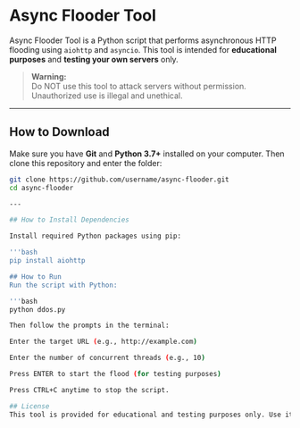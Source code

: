 # Async Flooder Tool

Async Flooder Tool is a Python script that performs asynchronous HTTP flooding using `aiohttp` and `asyncio`. This tool is intended for **educational purposes** and **testing your own servers** only.

> **Warning:**  
> Do NOT use this tool to attack servers without permission. Unauthorized use is illegal and unethical.

---

## How to Download

Make sure you have **Git** and **Python 3.7+** installed on your computer. Then clone this repository and enter the folder:

```bash
git clone https://github.com/username/async-flooder.git
cd async-flooder

---

## How to Install Dependencies

Install required Python packages using pip:

'''bash
pip install aiohttp

## How to Run
Run the script with Python:

'''bash
python ddos.py

Then follow the prompts in the terminal:

Enter the target URL (e.g., http://example.com)

Enter the number of concurrent threads (e.g., 10)

Press ENTER to start the flood (for testing purposes)

Press CTRL+C anytime to stop the script.

## License
This tool is provided for educational and testing purposes only. Use it responsibly and legally.
